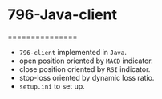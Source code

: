 # 796-Java-client
===============
+ `796-client` implemented in `Java`.
+ open position oriented by `MACD` indicator.
+ close position oriented by `RSI` indicator.
+ stop-loss oriented by dynamic loss ratio.
+ `setup.ini` to set up.
